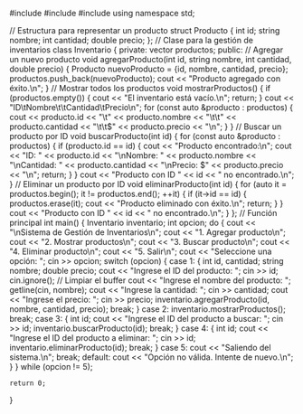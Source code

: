 #include <iostream>
#include <vector>
#include <string>
using namespace std;

// Estructura para representar un producto
struct Producto {
    int id;
    string nombre;
    int cantidad;
    double precio;
};
// Clase para la gestión de inventarios
class Inventario {
private:
    vector<Producto> productos;
public:
    // Agregar un nuevo producto
    void agregarProducto(int id, string nombre, int cantidad, double precio) {
        Producto nuevoProducto = {id, nombre, cantidad, precio};
        productos.push_back(nuevoProducto);
        cout << "Producto agregado con éxito.\n";
    }
    // Mostrar todos los productos
    void mostrarProductos() {
        if (productos.empty()) {
            cout << "El inventario está vacío.\n";
            return;
        }
        cout << "ID\tNombre\t\tCantidad\tPrecio\n";
        for (const auto &producto : productos) {
            cout << producto.id << "\t" << producto.nombre << "\t\t" << producto.cantidad << "\t\t$" << producto.precio << "\n";
        }
    }
    // Buscar un producto por ID
    void buscarProducto(int id) {
        for (const auto &producto : productos) {
            if (producto.id == id) {
                cout << "Producto encontrado:\n";
                cout << "ID: " << producto.id << "\nNombre: " << producto.nombre
                     << "\nCantidad: " << producto.cantidad << "\nPrecio: $" << producto.precio << "\n";
                return;
            }
        }
        cout << "Producto con ID " << id << " no encontrado.\n";
    }
    // Eliminar un producto por ID
    void eliminarProducto(int id) {
        for (auto it = productos.begin(); it != productos.end(); ++it) {
            if (it->id == id) {
                productos.erase(it);
                cout << "Producto eliminado con éxito.\n";
                return;
            }
        }
        cout << "Producto con ID " << id << " no encontrado.\n";
    }
};
// Función principal
int main() {
    Inventario inventario;
    int opcion;
    do {
        cout << "\nSistema de Gestión de Inventarios\n";
        cout << "1. Agregar producto\n";
        cout << "2. Mostrar productos\n";
        cout << "3. Buscar producto\n";
        cout << "4. Eliminar producto\n";
        cout << "5. Salir\n";
        cout << "Seleccione una opción: ";
        cin >> opcion;
        switch (opcion) {
            case 1: {
                int id, cantidad;
                string nombre;
                double precio;
                cout << "Ingrese el ID del producto: ";
                cin >> id;
                cin.ignore(); // Limpiar el buffer
                cout << "Ingrese el nombre del producto: ";
                getline(cin, nombre);
                cout << "Ingrese la cantidad: ";
                cin >> cantidad;
                cout << "Ingrese el precio: ";
                cin >> precio;
                inventario.agregarProducto(id, nombre, cantidad, precio);
                break;
            }
            case 2:
                inventario.mostrarProductos();
                break;
            case 3: {
                int id;
                cout << "Ingrese el ID del producto a buscar: ";
                cin >> id;
                inventario.buscarProducto(id);
                break;
            }
            case 4: {
                int id;
                cout << "Ingrese el ID del producto a eliminar: ";
                cin >> id;
                inventario.eliminarProducto(id);
                break;
            }
            case 5:
                cout << "Saliendo del sistema.\n";
                break;
            default:
                cout << "Opción no válida. Intente de nuevo.\n";
        }
    } while (opcion != 5);

    return 0;
}
